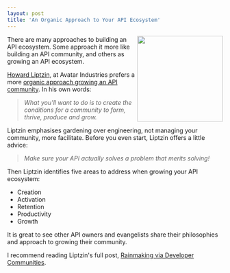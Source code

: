 ```yaml
---
layout: post
title: 'An Organic Approach to Your API Ecosystem'
---
```

<img src="http://www.luna-park.com/blog/wp-content/uploads/2011/02/buddies.jpg" alt="" width="200" align="right" />There are many  approaches to building an API ecosystem.  Some approach it more like building an API community, and others as growing an API ecosystem.<p></p>
<a title="Howard Liptzin" href="http://twitter.com/howardliptzin#">Howard Liptzin</a>, at Avatar Industries prefers a more <a title="organic approach to growing an API community" href="http://www.luna-park.com/blog/2011/02/28/developer-communities/">organic approach growing an API community</a>.  In his own words:
<blockquote><em>What you'll want to do is to create the conditions for a community to form, thrive, produce and grow.</em></blockquote>
Liptzin emphasises gardening over engineering, not managing your community, more facilitate. Before you even start, Liptzin offers a little advice:
<blockquote><em>Make sure your API actually solves a problem that merits solving!</em></blockquote>
Then Liptzin identifies five areas to address when growing your API ecosystem:
<ul class="mainlist">
	<li>Creation</li>
	<li>Activation</li>
	<li>Retention</li>
	<li>Productivity</li>
	<li>Growth</li>
</ul>
It is great to see other API owners and evangelists share their philosophies and approach to growing their community.<p></p>
I recommend reading Liptzin's full post, <a title="Rainmaking via Developer Communities" href="http://www.luna-park.com/blog/2011/02/28/developer-communities/">Rainmaking via Developer Communities</a>.